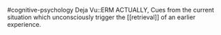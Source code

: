 #cognitive-psychology 
Deja Vu::ERM ACTUALLY, Cues from the current situation which unconsciously trigger the [[retrieval]] of an earlier experience.
<!--SR:!2024-04-17,8,250-->
